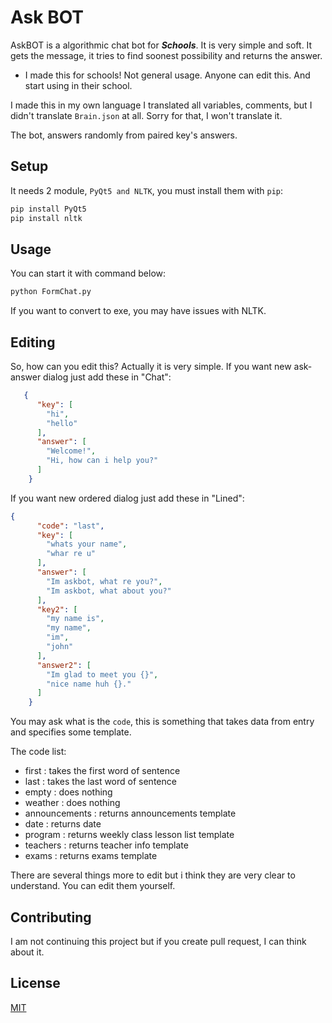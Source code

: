# Ask BOT

AskBOT is a algorithmic chat bot for ***Schools***. It is very simple and soft. It gets the message, it tries to find soonest possibility and returns the answer.

 - I made this for schools! Not general usage. Anyone can edit this. And start using in their school.

I made this in my own language I translated all variables, comments, but I didn't translate `Brain.json` at all. Sorry for that, I won't translate it.

The bot, answers randomly from paired key's answers.
## Setup

It needs 2 module, `PyQt5 and NLTK`, you must install them with `pip`:

```bash
pip install PyQt5
pip install nltk
```

## Usage

You can start it with command below:
```bash
python FormChat.py
```
If you want to convert to exe, you may have issues with NLTK.

## Editing
So, how can you edit this? Actually it is very simple.
If you want new ask-answer dialog just add these in "Chat":
```json
   {
      "key": [
        "hi",
        "hello"
      ],
      "answer": [
        "Welcome!",
        "Hi, how can i help you?"
      ]
    }
```
If you want new ordered dialog just add these in "Lined":
```json
{
      "code": "last",
      "key": [
        "whats your name",
        "whar re u"
      ],
      "answer": [
        "Im askbot, what re you?",
        "Im askbot, what about you?"
      ],
      "key2": [
        "my name is",
        "my name",
        "im",
        "john"
      ],
      "answer2": [
        "Im glad to meet you {}",
        "nice name huh {}."
      ]
    }
```

You may ask what is the `code`, this is something that takes data from entry and specifies some template.

The code list:
- first : takes the first word of sentence
- last : takes the last word of sentence
- empty : does nothing
- weather : does nothing
- announcements : returns announcements template
- date : returns date
- program : returns weekly class lesson list template
- teachers : returns teacher info template
- exams : returns exams template 

There are several things more to edit but i think they are very clear to understand. You can edit them yourself.
## Contributing
I am not continuing this project but if you create pull request, I can think about it.

## License
[MIT](https://choosealicense.com/licenses/mit/)

